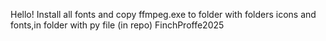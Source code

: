 Hello! Install all fonts and copy ffmpeg.exe to folder with folders icons and fonts,in folder with py file (in repo)
FinchProffe2025
